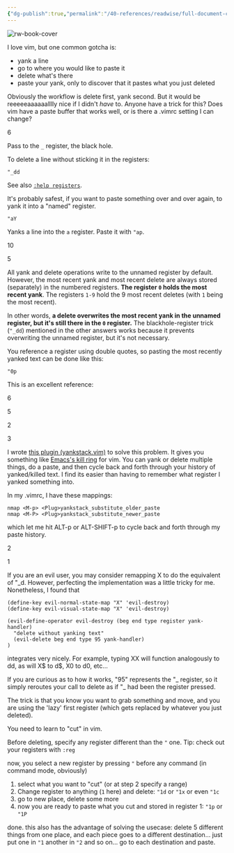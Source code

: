 ```yaml
---
{"dg-publish":true,"permalink":"/40-references/readwise/full-document-contents/any-way-to-delete-in-vim-without-overwriting-your-last-yank-duplicate/","tags":["rw/articles"]}
---
```


![rw-book-cover](https://cdn.sstatic.net/Sites/stackoverflow/Img/apple-touch-icon@2.png?v=73d79a89bded)

I love vim, but one common gotcha is:

* yank a line
* go to where you would like to paste it
* delete what's there
* paste your yank, only to discover that it pastes what you just deleted

Obviously the workflow is delete first, yank second. But it would be reeeeeaaaaaalllly nice if I didn't *have* to. Anyone have a trick for this? Does vim have a paste buffer that works well, or is there a .vimrc setting I can change?

6 

Pass to the `_` register, the black hole.

To delete a line without sticking it in the registers:

```
"_dd

```

See also [`:help registers`](http://vimdoc.sourceforge.net/htmldoc/change.html#registers).

It's probably safest, if you want to paste something over and over again, to yank it into a "named" register.

```
"aY

```

Yanks a line into the `a` register. Paste it with `"ap`.

10 

 5 

All yank and delete operations write to the unnamed register by default. However, the most recent yank and most recent delete are always stored (separately) in the numbered registers. **The register `0` holds the most recent yank**. The registers `1-9` hold the 9 most recent deletes (with `1` being the most recent).

In other words, **a delete overwrites the most recent yank in the unnamed register, but it's still there in the `0` register.** The blackhole-register trick (`"_dd`) mentioned in the other answers works because it prevents overwriting the unnamed register, but it's not necessary.

You reference a register using double quotes, so pasting the most recently yanked text can be done like this:

```
"0p

```

This is an excellent reference:

6 

 5 

 2 

 3 

I wrote [this plugin (yankstack.vim)](https://github.com/maxbrunsfeld/vim-yankstack) to solve this problem. It gives you something like [Emacs's kill ring](http://www.gnu.org/s/libtool/manual/emacs/Kill-Ring.html) for vim. You can yank or delete multiple things, do a paste, and then cycle back and forth through your history of yanked/killed text. I find its easier than having to remember what register I yanked something into.

In my .vimrc, I have these mappings:

```
nmap <M-p> <Plug>yankstack_substitute_older_paste
nmap <M-P> <Plug>yankstack_substitute_newer_paste

```

which let me hit ALT-p or ALT-SHIFT-p to cycle back and forth through my paste history.

 2 

 1 

If you are an evil user, you may consider remapping X to do the equivalent of "\_d. However, perfecting the implementation was a little tricky for me. Nonetheless, I found that

```
(define-key evil-normal-state-map "X" 'evil-destroy)
(define-key evil-visual-state-map "X" 'evil-destroy)

(evil-define-operator evil-destroy (beg end type register yank-handler)
  "delete without yanking text"
  (evil-delete beg end type 95 yank-handler)
)

```

integrates very nicely. For example, typing XX will function analogously to dd, as will X$ to d$, X0 to d0, etc...

If you are curious as to how it works, "95" represents the "\_ register, so it simply reroutes your call to delete as if "\_ had been the register pressed.

The trick is that you know you want to grab something and move, and you are using the 'lazy' first register (which gets replaced by whatever you just deleted).

You need to learn to "cut" in vim.

Before deleting, specify any register different than the `"` one. Tip: check out your registers with `:reg`

now, you select a new register by pressing `"` before any command (in command mode, obviously)

1. select what you want to "cut" (or at step 2 specify a range)
2. Change register to anything (`1` here) and delete: `"1d` or `"1x` or even `"1c`
3. go to new place, delete some more
4. now you are ready to paste what you cut and stored in register 1: `"1p` or `"1P`

done. this also has the advantage of solving the usecase: delete 5 different things from one place, and each piece goes to a different destination... just put one in `"1` another in `"2` and so on... go to each destination and paste.
